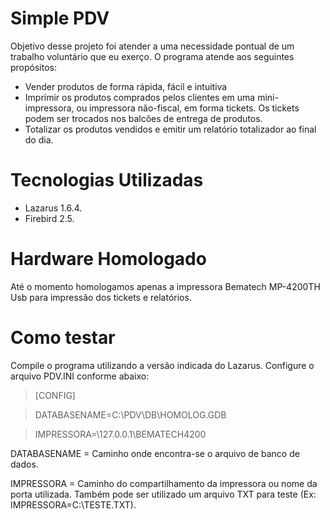 # Simple PDV

Objetivo desse projeto foi atender a uma necessidade pontual de um trabalho voluntário que eu exerço. O programa atende aos seguintes propósitos:
  - Vender produtos de forma rápida, fácil e intuitiva
  - Imprimir os produtos comprados pelos clientes em uma mini-impressora, ou impressora não-fiscal, em forma tickets. Os tickets podem ser trocados nos balcões de entrega de produtos. 
  - Totalizar os produtos vendidos e emitir um relatório totalizador ao final do dia.

# Tecnologias Utilizadas

  - Lazarus 1.6.4.
  - Firebird 2.5. 

# Hardware Homologado
Até o momento homologamos apenas a impressora Bematech MP-4200TH Usb para impressão dos tickets e relatórios.

# Como testar
Compile o programa utilizando a versão indicada do Lazarus.
Configure o arquivo PDV.INI conforme abaixo:

> [CONFIG]

> DATABASENAME=C:\PDV\DB\HOMOLOG.GDB

> IMPRESSORA=\\127.0.0.1\BEMATECH4200

DATABASENAME = Caminho onde encontra-se o arquivo de banco de dados.

IMPRESSORA = Caminho do compartilhamento da impressora ou nome da porta utilizada. Também pode ser utilizado um arquivo TXT para teste (Ex: IMPRESSORA=C:\TESTE.TXT).
